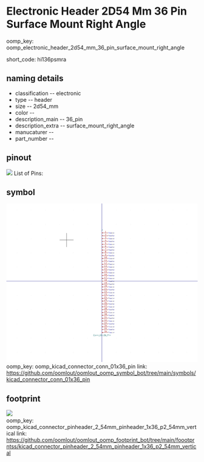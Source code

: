 # Electronic Header 2D54 Mm 36 Pin Surface Mount Right Angle
oomp_key: oomp_electronic_header_2d54_mm_36_pin_surface_mount_right_angle  

short_code: hi136psmra
## naming details
* classification -- electronic
* type -- header
* size -- 2d54_mm
* color -- 
* description_main -- 36_pin
* description_extra -- surface_mount_right_angle
* manucaturer -- 
* part_number -- 
## pinout
![](working_pinout_600.png)
List of Pins:

## symbol

![](symbol/0/working/working_600.png)  
oomp_key: oomp_kicad_connector_conn_01x36_pin
link: https://github.com/oomlout/oomlout_oomp_symbol_bot/tree/main/symbols/kicad_connector_conn_01x36_pin


## footprint

![](footprint/0/working/working_600.png)  
oomp_key: oomp_kicad_connector_pinheader_2_54mm_pinheader_1x36_p2_54mm_vertical
link: https://github.com/oomlout/oomlout_oomp_footprint_bot/tree/main/foootprntss/kicad_connector_pinheader_2_54mm_pinheader_1x36_p2_54mm_vertical
